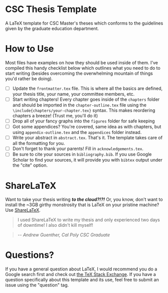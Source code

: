 # CSC Thesis Template
A LaTeX template for CSC Master's theses which conforms to the guidelines given by the graduate education department.

# How to Use
Most files have examples on how they should be used inside of them. I've compiled this handy checklist below which outlines what you need to do to start writing (besides overcoming the overwhelming mountain of things you'd rather be doing).

- [ ] Update the ```frontmatter.tex``` file. This is where all the basics are defined, your thesis title, your name, your committee members, etc.
- [ ] Start writing chapters! Every chapter goes inside of the ```chapters``` folder and should be imported in the ```chapter-outline.tex``` file using the ```\include{chapters/your-chapter.tex}``` syntax. This makes reordering chapters a breeze! (Trust me, you'll do it)
- [ ] Drop all of your fancy graphs into the ```figures``` folder for safe keeping
- [ ] Got some appendices? You're covered, same idea as with chapters, but using ```appendix-outline.tex``` and the ```appendices``` folder instead.
- [ ] Write your abstract in ```abstract.tex```. That's it. The template takes care of all the formatting for you.
- [ ] Don't forget to thank your parents! Fill in ```acknowledgements.tex```.
- [ ] Be sure to cite your sources in ```bibliography.bib```. If you use Google Scholar to find your sources, it will provide you with ```bibtex``` output under the "cite" option.

# ShareLaTeX
Want to take your thesis writing ***to the cloud?!?!*** Or, you know, don't want to install the ~3GB girthy monstrosity that is LaTeX on your pristine machine? Use [ShareLaTeX](https://www.sharelatex.com/).

> I used ShareLaTeX to write my thesis and only experienced two days of downtime! I also didn't kill myself!

> *-- Andrew Guenther, Cal Poly CSC Graduate*

# Questions?
If you have a general question about LaTeX, I would recommend you do a Google search first and check out [the TeX Stack Exchange](http://tex.stackexchange.com/). If you have a question specifically about this template and its use, feel free to submit an issue using the "question" tag.
